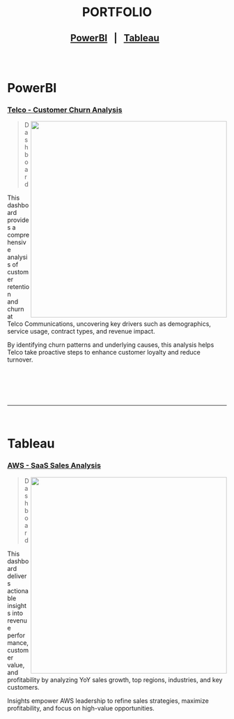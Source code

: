 <h1 align="center">    PORTFOLIO </h1>

<h2 align="center">  

 [PowerBI](#powerbi) &nbsp;  |  &nbsp; [Tableau](#tableau) &nbsp;


 </br>
 
# PowerBI

### [Telco - Customer Churn Analysis ](https://github.com/hershuay/Telco-Churn-Analysis) 
<img align="right" width="450" src="https://github.com/user-attachments/assets/be8d3249-d989-4cf3-8a78-f8eb13943ede"/>

> Dashboard </br>

</p>
This dashboard provides a comprehensive analysis of customer retention</br>
and churn at Telco Communications, uncovering key drivers such as 
demographics, service usage, contract types, and revenue impact.
</p>
By identifying churn patterns and underlying causes, this analysis helps</br>
Telco take proactive steps to enhance customer loyalty and reduce turnover.
</br> 
</p>


   
</br>
</br>
</br>
</br>


-----------------------------------------------------------------------------------------------------------------------------------------------------------------------------------------------------
</br>

# Tableau

### [AWS - SaaS Sales Analysis]() 
<img align="right" width="450" src="https://github.com/user-attachments/assets/7445e2d6-c519-4256-a0a1-2a0049fda8f1" />

> Dashboard </br>

This dashboard delivers actionable insights into revenue performance, customer
value, and profitability by analyzing YoY sales growth, top regions, industries, and key customers.  
</p>
Insights empower AWS leadership to refine sales strategies, maximize profitability,
and focus on high-value opportunities.

</br> </br>

     
</br>
</br>




